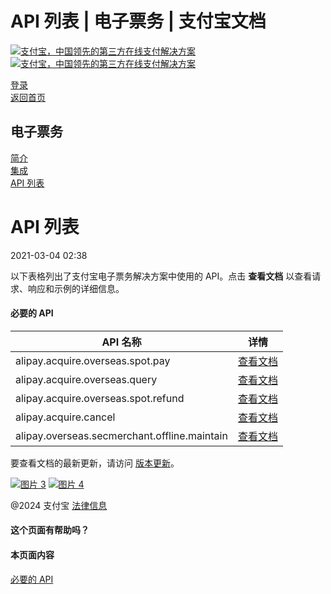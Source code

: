 API 列表 | 电子票务 | 支付宝文档
===============

[![支付宝，中国领先的第三方在线支付解决方案](https://ac.alipay.com/storage/2024/3/26/d66c43c0-440d-4c97-9976-f2028a2c8c5e.svg)](/docs/) [![支付宝，中国领先的第三方在线支付解决方案](https://ac.alipay.com/storage/2024/3/26/a48bd336-aea0-4f16-bf83-616eacbb4434.svg)](/docs/)

[登录](https://global.alipay.com/ilogin/account_login.htm?goto=https%3A%2F%2Fglobal.alipay.com%2Fdocs%2Fac%2Ftickets%2Fticketapi)  
[返回首页](../../)

电子票务
--------

[简介](/docs/ac/tickets/ticketintroduction)  
[集成](/docs/ac/tickets/ticketintegration)  
[API 列表](/docs/ac/tickets/ticketapi)

API 列表
========

2021-03-04 02:38

以下表格列出了支付宝电子票务解决方案中使用的 API。点击 **查看文档** 以查看请求、响应和示例的详细信息。

#### 必要的 API

| **API 名称** | **详情** |
| --- | --- |
| alipay.acquire.overseas.spot.pay | [查看文档](https://global.alipay.com/doc/global/spot_pay) |
| alipay.acquire.overseas.query | [查看文档](https://global.alipay.com/doc/global/overseas_query) |
| alipay.acquire.overseas.spot.refund | [查看文档](https://global.alipay.com/doc/global/spot_refund) |
| alipay.acquire.cancel | [查看文档](https://global.alipay.com/doc/global/acquire_cancel) |
| alipay.overseas.secmerchant.offline.maintain | [查看文档](https://global.alipay.com/doc/global/offline_maintain) |

要查看文档的最新更新，请访问 [版本更新](https://global.alipay.com/docs/releasenotes)。

[![图片 3](https://ac.alipay.com/storage/2021/5/20/19b2c126-9442-4f16-8f20-e539b1db482a.png)](https://ac.alipay.com/storage/2021/5/20/19b2c126-9442-4f16-8f20-e539b1db482a.png) [![图片 4](https://ac.alipay.com/storage/2021/5/20/e9f3f154-dbf0-455f-89f0-b3d4e0c14481.png)](https://ac.alipay.com/storage/2021/5/20/e9f3f154-dbf0-455f-89f0-b3d4e0c14481.png)

@2024 支付宝 [法律信息](https://global.alipay.com/docs/ac/platform/membership)

#### 这个页面有帮助吗？

#### 本页面内容

[必要的 API](#688080f2 "必要的 API")